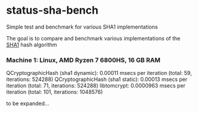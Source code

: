 # status-sha-bench
Simple test and benchmark for various SHA1 implementations

The goal is to compare and benchmark various implementations of the [SHA1]([url](https://en.wikipedia.org/wiki/SHA-1)) hash algorithm

### Machine 1: Linux, AMD Ryzen 7 6800HS, 16 GB RAM

QCryptographicHash (sha1 dynamic): 0.00011 msecs per iteration (total: 59, iterations: 524288)
QCryptographicHash (sha1 static): 0.00013 msecs per iteration (total: 71, iterations: 524288)
libtomcrypt: 0.0000963 msecs per iteration (total: 101, iterations: 1048576)

to be expanded...
